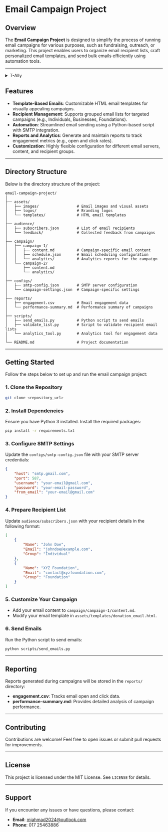 # Email Campaign Project

## Overview
The **Email Campaign Project** is designed to simplify the process of running email campaigns for various purposes, such as fundraising, outreach, or marketing. This project enables users to organize email recipient lists, craft personalized email templates, and send bulk emails efficiently using automation tools.

---

<!-- TABLE OF CONTENTS -->
<details>
  <summary>T-Ally</summary>
  <ol>
    <li>
      <a href="#about-us">About Us</a>
      <ul>
        <li><a href="#vision">Vision</a></li>
          <li><a href="#our-mission">Our Mission</a></li>
      </ul>
    </li>
    <li>
      <a href="#our-work">Our Work</a>
      <ul>
        <li><a href="#products">Products</a></li>
        <li><a href="#specialties-of-trusted-ally">Specialties</a></li>
      </ul>
    </li>
    <li><a href="#commitments-of-trusted-ally">Commitments</a></li>
    <li><a href="#industry">Industry & Type</a></li>
    <li><a href="#our-culture">Our Culture</a></li>
    <li><a href="#approach-of-trusted-ally">Approach</a></li>
    <li><a href="#code-of-conduct">Code of Conduct</a></li>
    <li><a href="#investor-page-for-trusted-ally">Investor</a></li>
    <li><a href="#contact-us">Contact</a></li>
    <li><a href="#our-opportunity-and-responsibility">Our Opportunity and Responsibility</a></li>
  </ol>
</details>

## Features
- **Template-Based Emails**: Customizable HTML email templates for visually appealing campaigns.
- **Recipient Management**: Supports grouped email lists for targeted campaigns (e.g., Individuals, Businesses, Foundations).
- **Automation**: Streamlined email sending using a Python-based script with SMTP integration.
- **Reports and Analytics**: Generate and maintain reports to track engagement metrics (e.g., open and click rates).
- **Customization**: Highly flexible configuration for different email servers, content, and recipient groups.

---

## Directory Structure
Below is the directory structure of the project:

```plaintext
email-campaign-project/
│
├── assets/
│   ├── images/                 # Email images and visual assets
│   ├── logos/                  # Branding logos
│   └── templates/              # HTML email templates
│
├── audience/
│   ├── subscribers.json        # List of email recipients
│   └── feedback/               # Collected feedback from campaigns
│
├── campaign/
│   ├── campaign-1/             
│   │   ├── content.md          # Campaign-specific email content
│   │   ├── schedule.json       # Email scheduling configuration
│   │   └── analytics/          # Analytics reports for the campaign
│   └── campaign-2/             
│       ├── content.md
│       └── analytics/
│
├── configs/
│   ├── smtp-config.json        # SMTP server configuration
│   └── campaign-settings.json  # Campaign-specific settings
│
├── reports/
│   ├── engagement.csv          # Email engagement data
│   └── performance-summary.md  # Performance summary of campaigns
│
├── scripts/
│   ├── send_emails.py          # Python script to send emails
│   ├── validate_list.py        # Script to validate recipient email lists
│   └── analytics_tool.py       # Analytics tool for engagement data
│
└── README.md                   # Project documentation
```

---

## Getting Started
Follow the steps below to set up and run the email campaign project:

### 1. Clone the Repository
```bash
git clone <repository_url>
```

### 2. Install Dependencies
Ensure you have Python 3 installed. Install the required packages:
```bash
pip install -r requirements.txt
```

### 3. Configure SMTP Settings
Update the `configs/smtp-config.json` file with your SMTP server credentials:
```json
{
    "host": "smtp.gmail.com",
    "port": 587,
    "username": "your-email@gmail.com",
    "password": "your-email-password",
    "from_email": "your-email@gmail.com"
}
```

### 4. Prepare Recipient List
Update `audience/subscribers.json` with your recipient details in the following format:
```json
[
    {
        "Name": "John Doe",
        "Email": "johndoe@example.com",
        "Group": "Individual"
    },
    {
        "Name": "XYZ Foundation",
        "Email": "contact@xyzfoundation.com",
        "Group": "Foundation"
    }
]
```

### 5. Customize Your Campaign
- Add your email content to `campaign/campaign-1/content.md`.
- Modify your email template in `assets/templates/donation_email.html`.

### 6. Send Emails
Run the Python script to send emails:
```bash
python scripts/send_emails.py
```

---

## Reporting
Reports generated during campaigns will be stored in the `reports/` directory:
- **engagement.csv**: Tracks email open and click data.
- **performance-summary.md**: Provides detailed analysis of campaign performance.

---

## Contributing
Contributions are welcome! Feel free to open issues or submit pull requests for improvements.

---

## License
This project is licensed under the MIT License. See `LICENSE` for details.

---

## Support
If you encounter any issues or have questions, please contact:
- **Email**: mjahmad2024@outlook.com
- **Phone**: 017 25463886
